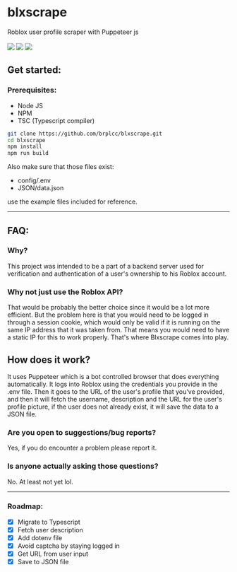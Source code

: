 # blxscrape
Roblox user profile scraper with Puppeteer js
<br>
<br>
<img src="https://img.shields.io/github/license/brplcc/blxscrape">
<img src="https://img.shields.io/github/last-commit/brplcc/blxscrape">
<img src="https://img.shields.io/github/languages/top/brplcc/blxscrape">
<br>
## Get started:

### Prerequisites:
- Node JS
- NPM
- TSC (Typescript compiler)

```bash 
git clone https://github.com/brplcc/blxscrape.git
cd blxscrape
npm install
npm run build
```
Also make sure that those files exist:
- config/.env
- JSON/data.json

use the example files included for reference.

---------------
## FAQ:

### Why?

This project was intended to be a part of a backend server used for verification and authentication of a user's ownership to his Roblox account.

### Why not just use the Roblox API?

That would be probably the better choice since it would be a lot more efficient. But the problem here is that you would need to be logged in through a session cookie, which would only be valid if it is running on the same IP address that it was taken from. That means you would need to have a static IP for this to work properly. That's where Blxscrape comes into play.

## How does it work?

It uses Puppeteer which is a bot controlled browser that does everything automatically. It logs into Roblox using the credentials you provide in the .env file. Then it goes to the URL of the user's profile that you've provided, and then it will fetch the username, description and the URL for the user's profile picture, if the user does not already exist, it will save the data to a JSON file. 

### Are you open to suggestions/bug reports?

Yes, if you do encounter a problem please report it.

### Is anyone actually asking those questions?

No. At least not yet lol.

---------------
### Roadmap:

- [X] Migrate to Typescript
- [X] Fetch user description
- [X] Add dotenv file
- [X] Avoid captcha by staying logged in
- [X] Get URL from user input
- [X] Save to JSON file
